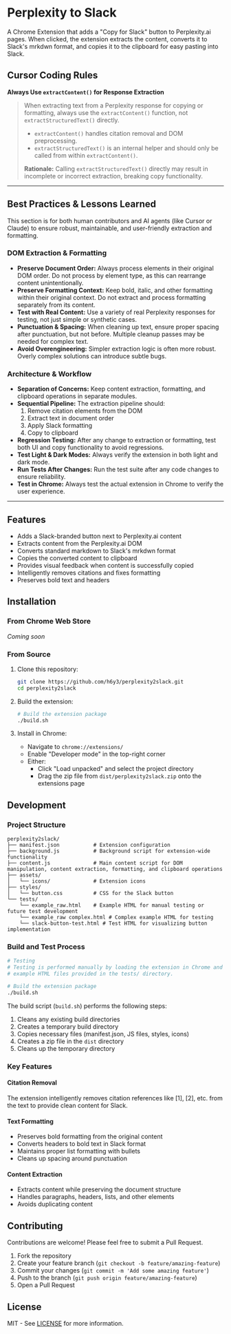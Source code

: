 # Perplexity to Slack

A Chrome Extension that adds a "Copy for Slack" button to Perplexity.ai pages. When clicked, the extension extracts the content, converts it to Slack's mrkdwn format, and copies it to the clipboard for easy pasting into Slack.

## Cursor Coding Rules

**Always Use `extractContent()` for Response Extraction**

> When extracting text from a Perplexity response for copying or formatting, always use the `extractContent()` function, not `extractStructuredText()` directly.
> - `extractContent()` handles citation removal and DOM preprocessing.
> - `extractStructuredText()` is an internal helper and should only be called from within `extractContent()`.
>
> **Rationale:** Calling `extractStructuredText()` directly may result in incomplete or incorrect extraction, breaking copy functionality.

---

## Best Practices & Lessons Learned

This section is for both human contributors and AI agents (like Cursor or Claude) to ensure robust, maintainable, and user-friendly extraction and formatting.

### DOM Extraction & Formatting
- **Preserve Document Order:** Always process elements in their original DOM order. Do not process by element type, as this can rearrange content unintentionally.
- **Preserve Formatting Context:** Keep bold, italic, and other formatting within their original context. Do not extract and process formatting separately from its content.
- **Test with Real Content:** Use a variety of real Perplexity responses for testing, not just simple or synthetic cases.
- **Punctuation & Spacing:** When cleaning up text, ensure proper spacing after punctuation, but not before. Multiple cleanup passes may be needed for complex text.
- **Avoid Overengineering:** Simpler extraction logic is often more robust. Overly complex solutions can introduce subtle bugs.

### Architecture & Workflow
- **Separation of Concerns:** Keep content extraction, formatting, and clipboard operations in separate modules.
- **Sequential Pipeline:** The extraction pipeline should:
  1. Remove citation elements from the DOM
  2. Extract text in document order
  3. Apply Slack formatting
  4. Copy to clipboard
- **Regression Testing:** After any change to extraction or formatting, test both UI and copy functionality to avoid regressions.
- **Test Light & Dark Modes:** Always verify the extension in both light and dark mode.
- **Run Tests After Changes:** Run the test suite after any code changes to ensure reliability.
- **Test in Chrome:** Always test the actual extension in Chrome to verify the user experience.

---

## Features

- Adds a Slack-branded button next to Perplexity.ai content
- Extracts content from the Perplexity.ai DOM
- Converts standard markdown to Slack's mrkdwn format
- Copies the converted content to clipboard
- Provides visual feedback when content is successfully copied
- Intelligently removes citations and fixes formatting
- Preserves bold text and headers

## Installation

### From Chrome Web Store
*Coming soon*

### From Source

1. Clone this repository:
   ```bash
   git clone https://github.com/h6y3/perplexity2slack.git
   cd perplexity2slack
   ```

2. Build the extension:
   ```bash
   # Build the extension package
   ./build.sh
   ```

3. Install in Chrome:
   - Navigate to `chrome://extensions/`
   - Enable "Developer mode" in the top-right corner
   - Either:
     - Click "Load unpacked" and select the project directory
     - Drag the zip file from `dist/perplexity2slack.zip` onto the extensions page

## Development

### Project Structure

```
perplexity2slack/
├── manifest.json           # Extension configuration
├── background.js           # Background script for extension-wide functionality
├── content.js              # Main content script for DOM manipulation, content extraction, formatting, and clipboard operations
├── assets/
│   └── icons/              # Extension icons
├── styles/
│   └── button.css          # CSS for the Slack button
└── tests/
    └── example_raw.html    # Example HTML for manual testing or future test development
    └── example_raw complex.html # Complex example HTML for testing
    └── slack-button-test.html # Test HTML for visualizing button implementation
```

### Build and Test Process

```bash
# Testing
# Testing is performed manually by loading the extension in Chrome and by using the
# example HTML files provided in the tests/ directory.

# Build the extension package
./build.sh
```

The build script (`build.sh`) performs the following steps:
1. Cleans any existing build directories
2. Creates a temporary build directory
3. Copies necessary files (manifest.json, JS files, styles, icons)
4. Creates a zip file in the `dist` directory
5. Cleans up the temporary directory

### Key Features

#### Citation Removal
The extension intelligently removes citation references like [1], [2], etc. from the text to provide clean content for Slack.

#### Text Formatting
- Preserves bold formatting from the original content
- Converts headers to bold text in Slack format
- Maintains proper list formatting with bullets
- Cleans up spacing around punctuation

#### Content Extraction
- Extracts content while preserving the document structure
- Handles paragraphs, headers, lists, and other elements
- Avoids duplicating content

## Contributing

Contributions are welcome! Please feel free to submit a Pull Request.

1. Fork the repository
2. Create your feature branch (`git checkout -b feature/amazing-feature`)
3. Commit your changes (`git commit -m 'Add some amazing feature'`)
4. Push to the branch (`git push origin feature/amazing-feature`)
5. Open a Pull Request

## License

MIT - See [LICENSE](LICENSE) for more information.